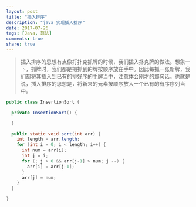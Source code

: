 ```yaml
---
layout: post
title: "插入排序"
description: "java 实现插入排序"
date: 2017-07-26
tags: [Java, 算法]
comments: true
share: true
---
```


> 插入排序的思想有点像打扑克抓牌的时候，我们插入扑克牌的做法。想象一下，抓牌时，我们都是把抓到的牌按顺序放在手中。因此每抓一张新牌，我们都将其插入到已有的排好序的手牌当中，注意体会刚才的那句话。也就是说，插入排序的思想是，将新来的元素按顺序放入一个已有的有序序列当中。

```java
public class InsertionSort {

  private InsertionSort() {

  }

  public static void sort(int arr) {
    int length = arr.length;
    for (int i = 0; i < length; i++) {
      int num = arr[i];
      int j = i;
      for (; j > 0 && arr[j-1] > num; j --) {
        arr[i] = arr[j-1];
      }
      arr[j] = num;
    }
  }

}
```
